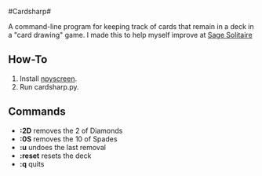 #Cardsharp#

A command-line program for keeping track of cards that remain in a deck 
in a "card drawing" game. I made this to help myself improve at
[Sage Solitaire](https://itunes.apple.com/us/app/sage-solitaire/id1004646445?mt=8)

## How-To ##
1. Install [npyscreen](https://bitbucket.org/npcole/npyscreen).
2. Run cardsharp.py.

## Commands ##
- **:2D** removes the 2 of Diamonds
- **:0S** removes the 10 of Spades
- **:u** undoes the last removal
- **:reset** resets the deck
- **:q** quits
